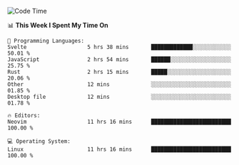 <!-- [![Top Langs](https://github-readme-stats.vercel.app/api/top-langs/?username=gagahsyuja&theme=dracula&hide_border=true&border_radius=7)](https://github.com/anuraghazra/github-readme-stats) -->

<!--START_SECTION:waka-->
![Code Time](http://img.shields.io/badge/Code%20Time-1%2C068%20hrs%2010%20mins-blue)

📊 **This Week I Spent My Time On** 

```text
💬 Programming Languages: 
Svelte                   5 hrs 38 mins       █████████████░░░░░░░░░░░░   50.01 % 
JavaScript               2 hrs 54 mins       ██████░░░░░░░░░░░░░░░░░░░   25.75 % 
Rust                     2 hrs 15 mins       █████░░░░░░░░░░░░░░░░░░░░   20.06 % 
Other                    12 mins             ░░░░░░░░░░░░░░░░░░░░░░░░░   01.85 % 
Desktop file             12 mins             ░░░░░░░░░░░░░░░░░░░░░░░░░   01.78 % 

🔥 Editors: 
Neovim                   11 hrs 16 mins      █████████████████████████   100.00 % 

💻 Operating System: 
Linux                    11 hrs 16 mins      █████████████████████████   100.00 % 
```


<!--END_SECTION:waka-->
